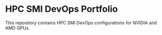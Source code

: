 # HPC SMI DevOps Portfolio
This repository contains HPC SMI DevOps configurations for NVIDIA and AMD GPUs.
